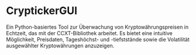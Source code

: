# CryptickerGUI
Ein Python-basiertes Tool zur Überwachung von Kryptowährungspreisen in Echtzeit, das mit der CCXT-Bibliothek arbeitet. Es bietet eine intuitive Möglichkeit, Preisdaten, Tageshöchst- und -tiefststände sowie die Volatilität ausgewählter Kryptowährungen anzuzeigen. 
